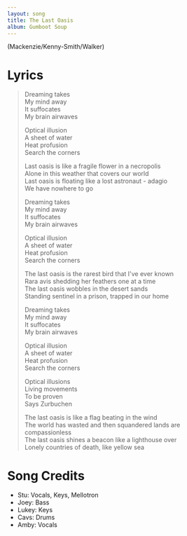 ```yaml
---
layout: song
title: The Last Oasis
album: Gumboot Soup
---
```


(Mackenzie/Kenny-Smith/Walker)

# Lyrics

> Dreaming takes  
> My mind away  
> It suffocates  
> My brain airwaves  
>  
> Optical illusion  
> A sheet of water  
> Heat profusion  
> Search the corners  
>  
> Last oasis is like a fragile flower in a necropolis  
> Alone in this weather that covers our world  
> Last oasis is floating like a lost astronaut - adagio  
> We have nowhere to go  
>  
> Dreaming takes  
> My mind away  
> It suffocates  
> My brain airwaves  
>  
> Optical illusion  
> A sheet of water  
> Heat profusion  
> Search the corners  
>  
> The last oasis is the rarest bird that I've ever known  
> Rara avis shedding her feathers one at a time  
> The last oasis wobbles in the desert sands  
> Standing sentinel in a prison, trapped in our home  
>  
> Dreaming takes  
> My mind away  
> It suffocates  
> My brain airwaves  
>  
> Optical illusion  
> A sheet of water  
> Heat profusion  
> Search the corners  
>  
> Optical illusions  
> Living movements  
> To be proven  
> Says Zurbuchen  
>  
> The last oasis is like a flag beating in the wind  
> The world has wasted and then squandered lands are compassionless  
> The last oasis shines a beacon like a lighthouse over  
> Lonely countries of death, like yellow sea  

# Song Credits

* Stu: Vocals, Keys, Mellotron
* Joey: Bass
* Lukey: Keys
* Cavs: Drums
* Amby: Vocals
